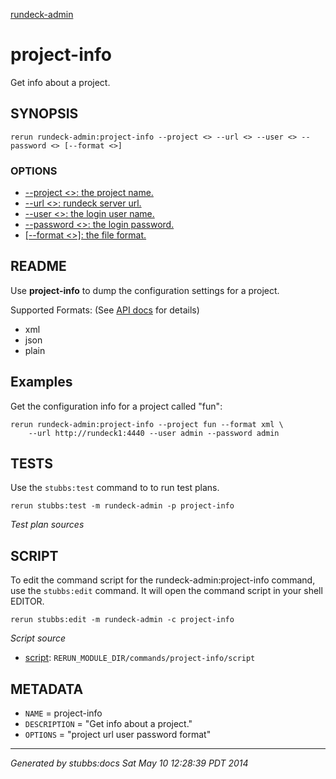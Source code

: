 [rundeck-admin](../../index.html)
# project-info 

Get info about a project.

## SYNOPSIS

    rerun rundeck-admin:project-info --project <> --url <> --user <> --password <> [--format <>]

### OPTIONS

* [    --project <>: the project name.](../../options/project/index.html)
* [    --url <>: rundeck server url.](../../options/url/index.html)
* [    --user <>: the login user name.](../../options/user/index.html)
* [    --password <>: the login password.](../../options/password/index.html)
* [   [--format <>]: the file format.](../../options/format/index.html)

## README

Use **project-info** to dump the configuration settings for a project.

Supported Formats: (See [API docs](http://rundeck.org/2.1.0/api/index.html#put-project-configuration) for details)

* xml
* json
* plain

Examples
--------

Get the configuration info for a project called "fun":

    rerun rundeck-admin:project-info --project fun --format xml \
        --url http://rundeck1:4440 --user admin --password admin

## TESTS

Use the `stubbs:test` command to to run test plans.

    rerun stubbs:test -m rundeck-admin -p project-info

*Test plan sources*



## SCRIPT

To edit the command script for the rundeck-admin:project-info command, 
use the `stubbs:edit`
command. It will open the command script in your shell EDITOR.

    rerun stubbs:edit -m rundeck-admin -c project-info

*Script source*

* [script](script.html): `RERUN_MODULE_DIR/commands/project-info/script`

## METADATA

* `NAME` = project-info
* `DESCRIPTION` = "Get info about a project."
* `OPTIONS` = "project url user password format"

----

*Generated by stubbs:docs Sat May 10 12:28:39 PDT 2014*

